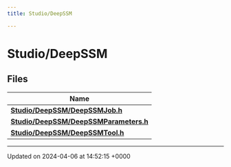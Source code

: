 ```yaml
---
title: Studio/DeepSSM

---
```


# Studio/DeepSSM



## Files

| Name           |
| -------------- |
| **[Studio/DeepSSM/DeepSSMJob.h](../Files/DeepSSMJob_8h.md#file-deepssmjob.h)**  |
| **[Studio/DeepSSM/DeepSSMParameters.h](../Files/DeepSSMParameters_8h.md#file-deepssmparameters.h)**  |
| **[Studio/DeepSSM/DeepSSMTool.h](../Files/DeepSSMTool_8h.md#file-deepssmtool.h)**  |






-------------------------------

Updated on 2024-04-06 at 14:52:15 +0000
